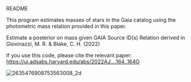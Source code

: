 README

This program estimates masses of stars in the Gaia catalog using the photometric mass relation provided in this paper.

Estimate a posterior on mass given GAIA Source ID(s)
Relation derived in Giovinazzi, M. R. & Blake, C. H. (2022)

If you use this code, please cite the relevant paper:
https://ui.adsabs.harvard.edu/abs/2022AJ....164..164G

![2635476908753563008_2d](https://user-images.githubusercontent.com/14206224/211959373-54a6609a-0542-4e12-ba91-58a016e23ade.jpeg)
